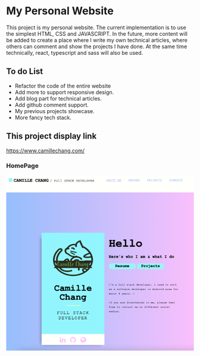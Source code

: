 # My Personal Website
This project is my personal website.  The current implementation is to use the simplest HTML, CSS and JAVASCRIPT. In the future, more content will be added to create a place where I write my own technical articles, where others can comment and show the projects I have done. At the same time technically, react, typescript and sass will also be used.



## To do List
- Refactor the code of the entire website
- Add more to support responsive design.
- Add blog part for technical articles.
- Add github comment support.
- My previous projects showcase.
- More fancy tech stack.

## This project display link


https://www.camillechang.com/


### HomePage

![alt text](https://github.com/camillechang/project1v2/blob/main/images/website%20screenshot.png)
